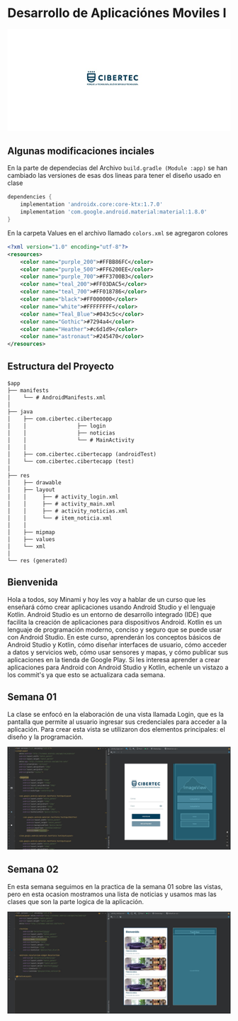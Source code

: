 # Desarrollo de Aplicaciónes Moviles I
![logo](/public/logo.jpg)

## Algunas modificaciones inciales
En la parte de dependecias del Archivo `build.gradle (Module :app)` se han cambiado las versiones de esas dos lineas para tener el diseño usado en clase
```Groovy
dependencies {
    implementation 'androidx.core:core-ktx:1.7.0'
    implementation 'com.google.android.material:material:1.8.0'
}
```
En la carpeta Values en el archivo llamado `colors.xml` se agregaron colores
```xml
<?xml version="1.0" encoding="utf-8"?>
<resources>
    <color name="purple_200">#FFBB86FC</color>
    <color name="purple_500">#FF6200EE</color>
    <color name="purple_700">#FF3700B3</color>
    <color name="teal_200">#FF03DAC5</color>
    <color name="teal_700">#FF018786</color>
    <color name="black">#FF000000</color>
    <color name="white">#FFFFFFFF</color>
    <color name="Teal_Blue">#043c5c</color>
    <color name="Gothic">#7294a4</color>
    <color name="Heather">#c6d1d9</color>
    <color name="astronaut">#245470</color>
</resources>
```

## Estructura del Proyecto
```
$app
├── manifests
│    └── # AndroidManifests.xml
│
├── java
│    ├── com.cibertec.cibertecapp
│    │                ├── login
│    │                ├── noticias 
│    │                └── # MainActivity
│    │
│    ├── com.cibertec.cibertecapp (androidTest)   
│    └── com.cibertec.cibertecapp (test) 
│   
├── res
│    ├── drawable
│    ├── layout
│    │     ├── # activity_login.xml
│    │     ├── # activity_main.xml
│    │     ├── # activity_noticias.xml
│    │     └── # item_noticia.xml
│    │
│    ├── mipmap
│    ├── values
│    └── xml
│
└── res (generated)
```

## Bienvenida
Hola a todos, soy Minami y hoy les voy a hablar de un curso que les enseñará cómo crear aplicaciones usando Android Studio y el lenguaje Kotlin. Android Studio es un entorno de desarrollo integrado (IDE) que facilita la creación de aplicaciones para dispositivos Android. Kotlin es un lenguaje de programación moderno, conciso y seguro que se puede usar con Android Studio. En este curso, aprenderán los conceptos básicos de Android Studio y Kotlin, cómo diseñar interfaces de usuario, cómo acceder a datos y servicios web, cómo usar sensores y mapas, y cómo publicar sus aplicaciones en la tienda de Google Play. Si les interesa aprender a crear aplicaciones para Android con Android Studio y Kotlin, echenle un vistazo a los commit's ya que esto se actualizara cada semana.

## Semana 01
La clase se enfocó en la elaboración de una vista llamada Login, que es la pantalla que permite al usuario ingresar sus credenciales para acceder a la aplicación. Para crear esta vista se utilizaron dos elementos principales: el diseño y la programación.

![login](/public/login.jpg)

## Semana 02 
En esta semana seguimos en la practica de la semana 01 sobre las vistas, pero en esta ocasion mostramos una lista de noticias y usamos mas las clases que son la parte logica de la aplicación.

![noticias](/public/noticias.jpg)
